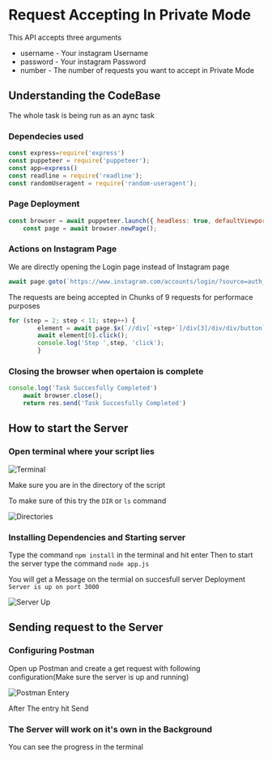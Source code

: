 # Request Accepting In Private Mode

This API accepts three arguments
* username - Your instagram Username
* password - Your instagram Password
* number - The number of requests you want to accept in Private Mode

## Understanding the CodeBase

The whole task is being run as an aync task
 
### Dependecies used

```javascript
const express=require('express')
const puppeteer = require('puppeteer');
const app=express()
const readline = require('readline');
const randomUseragent = require('random-useragent');
```

### Page Deployment 

```javascript
const browser = await puppeteer.launch({ headless: true, defaultViewport: null, args: ['--no-sandbox', '--disable-setuid-sandbox','--start-maximized'] });
    const page = await browser.newPage();
```

### Actions on Instagram Page

We are directly opening the Login page instead of Instagram page
```javascript
await page.goto(`https://www.instagram.com/accounts/login/?source=auth_switcher`, { waitUntil: 'networkidle0' });
```

The requests are being accepted in Chunks of 9 requests for performace purposes
```javascript
for (step = 2; step < 11; step++) {
        element = await page.$x(`//div[`+step+`]/div[3]/div/div/button`);
        await element[0].click();
        console.log('Step ',step, 'click');
        }

``` 

### Closing the browser when opertaion is complete

```javascript
console.log('Task Succesfully Completed')
    await browser.close();
    return res.send('Task Succesfully Completed')
```

## How to start the Server

### Open terminal where your script lies

![Terminal](https://00e9e64bacd140c8c6652039dbc01490a361c08ed51f37c49e-apidata.googleusercontent.com/download/storage/v1/b/github-repo-pictures/o/commandprompt.PNG?qk=AD5uMEu8jIdBk0xhiQLpiIEYFcp8hpyUKR-n5BCqa0nl2SnbVkR5rlJBBKvToXRmFvC6LwYOnJH3tjvoBEhQ7bHL4ObjNAylHNa_5xkWczbsr4SCa4-6SCPd94AlnmMkF1tVuclPGGmWd9h_mp4c7mQh1ogxYSWxWdTX5EA_DbBHdHnQfHGtC4kamfj8MtQwx09CrL7k5qexR9dY94ag1Mv9y1AGXk6wk7t1he7aBvUemdGUCAF2IlCmyNrzpgOVzqnab1b9EGmerNdy1jpPHPV_itHHVpxzcqha7Ze3Ax08dUmxkC33XKubJNM1rGWvVY0zpYJfKD-fN3vyC1ULt55K7nEkN0jw1HhT3dNlwGd2gan1H84RmC8ObXoGR1k8L0iIq_9lZ7_OyKsoYLq_57M8cXKNtJwy77CZc2ZRhqqWCIjr8wQ1AvaVFYrDghKO7mJ_eI0pivXODMu8RROoBqTe8X0azeIbOxUDVWPJysrUr2eqnLtvYRatAK3OlX9iB_XMKConfebx57MNyPel9polsSTtkF69-MbMS7QyCOoLqRAlcdJQqMmho08xQNIGXB8zvdldD_4HS4873gm0LdIP8zaZXq57USHv_2WMfYzNFhQ3yZNp9wxd3MCS3_Xb6YDXLDG1wfGzK4R_aQkndCLiFHtMbQM-b6__Uo_0budnnzkJrge1GScKENQrb8Ej-f6hXr-b6YWq3YueOO-YALjZM4vorwCc3Br71K0kZwBYfOQkAdRJ7UK8NGcrg_pwrLet9yKVEIenmhORBE3zG9BR0upPDI5V4Q)

Make sure you are in the directory of the script

To make sure of this try the `DIR` or `ls` command

![Directories](https://storage.cloud.google.com/github-repo-pictures/Directories.PNG)

### Installing Dependencies and Starting server

Type the command `npm install` in the terminal and hit enter
Then to start the server type the command `node app.js`

You will get a Message on the termial on succesfull server Deployment
`Server is up on port 3000`

![Server Up](https://storage.cloud.google.com/github-repo-pictures/serverdep.PNG)

## Sending request to the Server

### Configuring Postman

Open up Postman and create a get request with following configuration(Make sure the server is up and running)

![Postman Entery](https://storage.cloud.google.com/github-repo-pictures/Postman%20Entery.PNG)

After The entry hit Send

### The Server will work on it's own in the Background 

You can see the progress in the terminal

